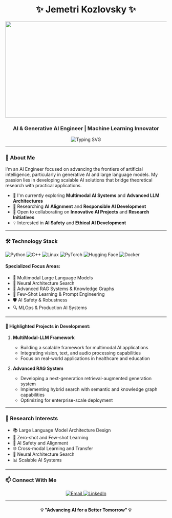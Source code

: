 <h1 align="center">✨ Jemetri Kozlovsky ✨</h1>
<!-- Header GIF -->
<div align="center">
  <img src="https://media.giphy.com/media/f3iwJFOVOwuy7K6FFw/giphy.gif" width="600" height="300"/>
</div>
<h3 align="center">AI & Generative AI Engineer | Machine Learning Innovator</h3>
<!-- Header Wave -->


<p align="center">
  <img src="https://readme-typing-svg.herokuapp.com?font=Fira+Code&pause=1000&color=2C974B&center=true&vCenter=true&width=500&lines=Building+Next-Gen+AI+Solutions;Exploring+Multimodal+AI+Systems;Advancing+Language+Model+Capabilities" alt="Typing SVG" />
</p>

---

### 🧠 About Me

I'm an AI Engineer focused on advancing the frontiers of artificial intelligence, particularly in generative AI and large language models. My passion lies in developing scalable AI solutions that bridge theoretical research with practical applications.

- 🔭 I'm currently exploring **Multimodal AI Systems** and **Advanced LLM Architectures**
- 🌱 Researching **AI Alignment** and **Responsible AI Development**
- 👯 Open to collaborating on **Innovative AI Projects** and **Research Initiatives**
- 💡 Interested in **AI Safety** and **Ethical AI Development**

---

### 🛠️ Technology Stack

<p align="center">

![Python](https://img.shields.io/badge/Python-3776AB?style=for-the-badge&logo=python&logoColor=white)
![C++](https://img.shields.io/badge/C++-00599C?style=for-the-badge&logo=cplusplus&logoColor=white)
![Linux](https://img.shields.io/badge/Linux-FCC624?style=for-the-badge&logo=linux&logoColor=black)
![PyTorch](https://img.shields.io/badge/PyTorch-EE4C2C?style=for-the-badge&logo=pytorch&logoColor=white)
![Hugging Face](https://img.shields.io/badge/🤗-Hugging%20Face-yellow?style=for-the-badge)
![Docker](https://img.shields.io/badge/Docker-2496ED?style=for-the-badge&logo=docker&logoColor=white)

</p>

#### Specialized Focus Areas:
- 🤖 Multimodal Large Language Models
- 🧮 Neural Architecture Search
- 🔄 Advanced RAG Systems & Knowledge Graphs
- 🎯 Few-Shot Learning & Prompt Engineering
- 🛡️ AI Safety & Robustness
- 🔍 MLOps & Production AI Systems

---
<!--
### 🌟 Featured Projects

<p align="center">
<a href="https://github.com/jemetri/multimodal-llm">
  <img align="center" src="https://github-readme-stats.vercel.app/api/pin/?username=jemetri&repo=multimodal-llm&theme=github_dark" />
</a>
<a href="https://github.com/jemetri/advanced-rag">
  <img align="center" src="https://github-readme-stats.vercel.app/api/pin/?username=jemetri&repo=advanced-rag&theme=github_dark" />
</a>
</p>
-->

#### 🚀 Highlighted Projects in Development:

1. **MultiModal-LLM Framework**
   - Building a scalable framework for multimodal AI applications
   - Integrating vision, text, and audio processing capabilities
   - Focus on real-world applications in healthcare and education

2. **Advanced RAG System**
   - Developing a next-generation retrieval-augmented generation system
   - Implementing hybrid search with semantic and knowledge graph capabilities
   - Optimizing for enterprise-scale deployment

---

### 🎯 Research Interests

- 📚 Large Language Model Architecture Design
- 🧪 Zero-shot and Few-shot Learning
- 🔐 AI Safety and Alignment
- 🌐 Cross-modal Learning and Transfer
- 🧬 Neural Architecture Search
- 📊 Scalable AI Systems

---

### 📫 Connect With Me

<p align="center">
  <a href="mailto:jemetriofficial@gmail.com">
    <img src="https://img.shields.io/badge/Email-D14836?style=for-the-badge&logo=gmail&logoColor=white" alt="Email" />
  </a>
  <a href="https://www.linkedin.com/in/jemetri/">
    <img src="https://img.shields.io/badge/LinkedIn-0077B5?style=for-the-badge&logo=linkedin&logoColor=white" alt="LinkedIn" />
  </a>
</p>

---
<!--
<p align="center">
  <img src="https://komarev.com/ghpvs/?username=jemetri&label=Profile%20views&color=0e75b6&style=flat" alt="Profile views" />
</p> 
-->

<h4 align="center">💡 "Advancing AI for a Better Tomorrow" 💡</h4>
